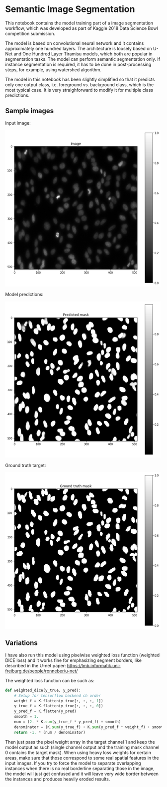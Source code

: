 # Semantic Image Segmentation 

This notebook contains the model training part of a image segmentation workflow, which was developed as part of Kaggle 2018 Data Science Bowl competition submission. 

The model is based on convolutional neural network and it contains approximately one hundred layers. The architecture is loosely based on U-Net and One Hundred Layer Tiramisu models, which both are popular in segmentation tasks. The model can perform semantic segmentation only. If instance segmentation is required, it has to be done in post-processing steps, for example, using watershed algorithm. 

The model in this notebook has been slightly simplified so that it predicts only one output class, i.e. foreground vs. background class, which is the most typical case. It is very straighforward to modify it for multiple class predictions. 

## Sample images

Input image:

<img src="img.png" width="500"/>

Model predictions:

<img src="pred.png" width="500"/>

Ground truth target:

<img src="truth.png" width="500"/>


## Variations

I have also run this model using pixelwise weighted loss function (weighted DICE loss) and it works fine for emphasizing segment borders, like described in the U-net paper: https://lmb.informatik.uni-freiburg.de/people/ronneber/u-net/ 

The weighted loss function can be such as:
```python
def weighted_dice(y_true, y_pred):
    # Setup for tensorflow backend ch order
    weight_f = K.flatten(y_true[:, :, :, 1])
    y_true_f = K.flatten(y_true[:, :, :, 0])
    y_pred_f = K.flatten(y_pred) 
    smooth = 1.
    num = (2. * K.sum(y_true_f * y_pred_f) + smooth)
    denominator = (K.sum(y_true_f) + K.sum(y_pred_f * weight_f) + smooth)
    return -1. * (num / denominator)
```

Then just pass the pixel weight array in the target channel 1 and keep the model output as such (single channel output and the  training mask channel 0 contains the target mask). When using heavy loss weights for certain areas, make sure that those correspond to some real spatial features in the input images. If you try to force the model to separate overlapping instances when there is no real borderline separating those in the image, the model will just get confused and it will leave very wide border between the instances and produces heavily eroded results.  




